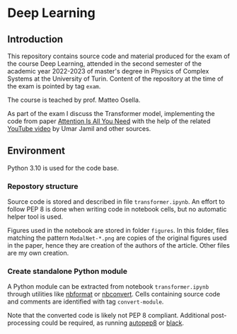 # Deep Learning

## Introduction

This repository contains source code and material produced for the exam of the course Deep Learning, attended in the second semester of the academic year 2022-2023 of master's degree in Physics of Complex Systems at the University of Turin. Content of the repository at the time of the exam is pointed by tag `exam`.

The course is teached by prof. Matteo Osella.

As part of the exam I discuss the Transformer model, implementing the code from paper [Attention Is All You Need](https://arxiv.org/abs/1706.03762) with the help of the related [YouTube video](https://www.youtube.com/watch?v=ISNdQcPhsts) by Umar Jamil and other sources.

## Environment

Python 3.10 is used for the code base.

### Repostory structure

Source code is stored and described in file `transformer.ipynb`. An effort to follow PEP 8 is done when writing code in notebook cells, but no automatic helper tool is used.

Figures used in the notebook are stored in folder `figures`.
In this folder, files matching the pattern `ModalNet-*.png` are copies of the original figures used in the paper, hence they are creation of the authors of the article. Other files are my own creation.

### Create standalone Python module

A Python module can be extracted from notebook `transformer.ipynb` through utilities like [nbformat](https://nbformat.readthedocs.io/en/latest/) or [nbconvert](https://nbconvert.readthedocs.io/en/latest/). Cells containing source code and comments are identified with tag `convert-module`.

Note that the converted code is likely not PEP 8 compliant. Additional post-processing could be required, as running [autopep8](https://pypi.org/project/autopep8/) or [black](https://black.readthedocs.io/en/stable/).
